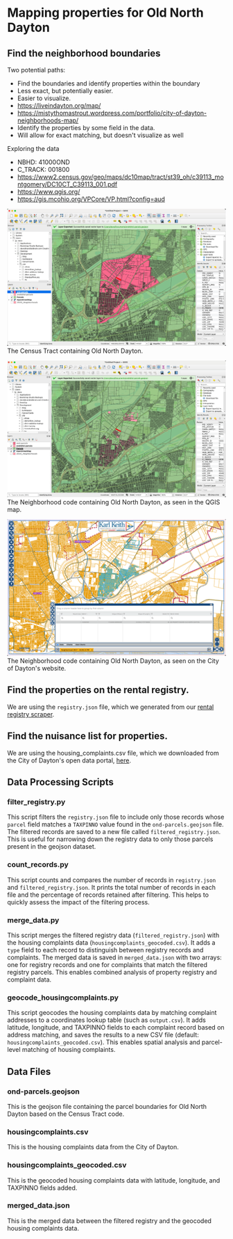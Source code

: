 # Mapping properties for Old North Dayton

## Find the neighborhood boundaries

Two potential paths:
- Find the boundaries and identify properties within the boundary
- Less exact, but potentially easier.
- Easier to visualize.
- https://liveindayton.org/map/
- https://mistythomastrout.wordpress.com/portfolio/city-of-dayton-neighborhoods-map/
- Identify the properties by some field in the data.
- Will allow for exact matching, but doesn't visualize as well

Exploring the data
- NBHD: 41000OND
- C_TRACK: 001800
- https://www2.census.gov/geo/maps/dc10map/tract/st39_oh/c39113_montgomery/DC10CT_C39113_001.pdf
- https://www.qgis.org/
- https://gis.mcohio.org/VPCore/VP.html?config=aud


![Census_Tract_QGIS](images/Census_tract_qgis.png)
The Census Tract containing Old North Dayton.

![NBHD_code_QGIS](images/NBHD_code_qgis.png)
The Neighborhood code containing Old North Dayton, as seen in the QGIS map.

![NBHD_code_online](images/NBHD_code_online.png)
The Neighborhood code containing Old North Dayton, as seen on the City of Dayton's website.

## Find the properties on the rental registry.
We are using the `registry.json` file, which we generated from our [rental registry scraper](https://github.com/codefordayton/property_owner_accountability). 

## Find the nuisance list for properties.
We are using the housing_complaints.csv file, which we downloaded from the City of Dayton's open data portal, [here](https://daytonohio.maps.arcgis.com/apps/webappviewer/index.html?id=6191ca53bcb3416b808490135ad23b69).

## Data Processing Scripts

### filter_registry.py
This script filters the `registry.json` file to include only those records whose `parcel` field matches a `TAXPINNO` value found in the `ond-parcels.geojson` file. The filtered records are saved to a new file called `filtered_registry.json`. This is useful for narrowing down the registry data to only those parcels present in the geojson dataset.

### count_records.py
This script counts and compares the number of records in `registry.json` and `filtered_registry.json`. It prints the total number of records in each file and the percentage of records retained after filtering. This helps to quickly assess the impact of the filtering process.

### merge_data.py
This script merges the filtered registry data (`filtered_registry.json`) with the housing complaints data (`housingcomplaints_geocoded.csv`). It adds a `type` field to each record to distinguish between registry records and complaints. The merged data is saved in `merged_data.json` with two arrays: one for registry records and one for complaints that match the filtered registry parcels. This enables combined analysis of property registry and complaint data.

### geocode_housingcomplaints.py
This script geocodes the housing complaints data by matching complaint addresses to a coordinates lookup table (such as `output.csv`). It adds latitude, longitude, and TAXPINNO fields to each complaint record based on address matching, and saves the results to a new CSV file (default: `housingcomplaints_geocoded.csv`). This enables spatial analysis and parcel-level matching of housing complaints.

## Data Files

### ond-parcels.geojson
This is the geojson file containing the parcel boundaries for Old North Dayton based on the Census Tract code.

### housingcomplaints.csv
This is the housing complaints data from the City of Dayton.

### housingcomplaints_geocoded.csv
This is the geocoded housing complaints data with latitude, longitude, and TAXPINNO fields added.

### merged_data.json
This is the merged data between the filtered registry and the geocoded housing complaints data.


